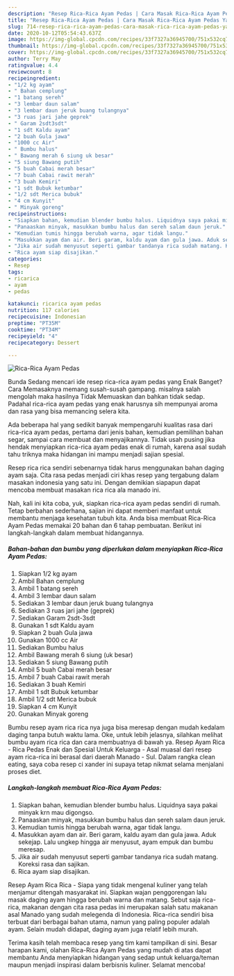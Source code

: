 ```yaml
---
description: "Resep Rica-Rica Ayam Pedas | Cara Masak Rica-Rica Ayam Pedas Yang Mudah Dan Praktis"
title: "Resep Rica-Rica Ayam Pedas | Cara Masak Rica-Rica Ayam Pedas Yang Mudah Dan Praktis"
slug: 714-resep-rica-rica-ayam-pedas-cara-masak-rica-rica-ayam-pedas-yang-mudah-dan-praktis
date: 2020-10-12T05:54:43.637Z
image: https://img-global.cpcdn.com/recipes/33f7327a36945700/751x532cq70/rica-rica-ayam-pedas-foto-resep-utama.jpg
thumbnail: https://img-global.cpcdn.com/recipes/33f7327a36945700/751x532cq70/rica-rica-ayam-pedas-foto-resep-utama.jpg
cover: https://img-global.cpcdn.com/recipes/33f7327a36945700/751x532cq70/rica-rica-ayam-pedas-foto-resep-utama.jpg
author: Terry May
ratingvalue: 4.4
reviewcount: 8
recipeingredient:
- "1/2 kg ayam"
- " Bahan cemplung"
- "1 batang sereh"
- "3 lembar daun salam"
- "3 lembar daun jeruk buang tulangnya"
- "3 ruas jari jahe geprek"
- " Garam 2sdt3sdt"
- "1 sdt Kaldu ayam"
- "2 buah Gula jawa"
- "1000 cc Air"
- " Bumbu halus"
- " Bawang merah 6 siung uk besar"
- "5 siung Bawang putih"
- "5 buah Cabai merah besar"
- "7 buah Cabai rawit merah"
- "3 buah Kemiri"
- "1 sdt Bubuk ketumbar"
- "1/2 sdt Merica bubuk"
- "4 cm Kunyit"
- " Minyak goreng"
recipeinstructions:
- "Siapkan bahan, kemudian blender bumbu halus. Liquidnya saya pakai minyak krn mau digongso."
- "Panaaskan minyak, masukkan bumbu halus dan sereh salam daun jeruk."
- "Kemudian tumis hingga berubah warna, agar tidak langu."
- "Masukkan ayam dan air. Beri garam, kaldu ayam dan gula jawa. Aduk sekejap. Lalu ungkep hingga air menyusut, ayam empuk dan bumbu meresap."
- "Jika air sudah menyusut seperti gambar tandanya rica sudah matang. Koreksi rasa dan sajikan."
- "Rica ayam siap disajikan."
categories:
- Resep
tags:
- ricarica
- ayam
- pedas

katakunci: ricarica ayam pedas 
nutrition: 117 calories
recipecuisine: Indonesian
preptime: "PT35M"
cooktime: "PT34M"
recipeyield: "4"
recipecategory: Dessert

---
```



![Rica-Rica Ayam Pedas](https://img-global.cpcdn.com/recipes/33f7327a36945700/751x532cq70/rica-rica-ayam-pedas-foto-resep-utama.jpg)

Bunda Sedang mencari ide resep rica-rica ayam pedas yang Enak Banget? Cara Memasaknya memang susah-susah gampang. misalnya salah mengolah maka hasilnya Tidak Memuaskan dan bahkan tidak sedap. Padahal rica-rica ayam pedas yang enak harusnya sih mempunyai aroma dan rasa yang bisa memancing selera kita.

Ada beberapa hal yang sedikit banyak mempengaruhi kualitas rasa dari rica-rica ayam pedas, pertama dari jenis bahan, kemudian pemilihan bahan segar, sampai cara membuat dan menyajikannya. Tidak usah pusing jika hendak menyiapkan rica-rica ayam pedas enak di rumah, karena asal sudah tahu triknya maka hidangan ini mampu menjadi sajian spesial.

Resep rica rica sendiri sebenarnya tidak harus menggunakan bahan daging ayam saja. Cita rasa pedas menjadi ciri khas resep yang tergabung dalam masakan indonesia yang satu ini. Dengan demikian siapapun dapat mencoba membuat masakan rica rica ala manado ini.


Nah, kali ini kita coba, yuk, siapkan rica-rica ayam pedas sendiri di rumah. Tetap berbahan sederhana, sajian ini dapat memberi manfaat untuk membantu menjaga kesehatan tubuh kita. Anda bisa membuat Rica-Rica Ayam Pedas memakai 20 bahan dan 6 tahap pembuatan. Berikut ini langkah-langkah dalam membuat hidangannya.

<!--inarticleads1-->

##### Bahan-bahan dan bumbu yang diperlukan dalam menyiapkan Rica-Rica Ayam Pedas:

1. Siapkan 1/2 kg ayam
1. Ambil  Bahan cemplung
1. Ambil 1 batang sereh
1. Ambil 3 lembar daun salam
1. Sediakan 3 lembar daun jeruk buang tulangnya
1. Sediakan 3 ruas jari jahe (geprek)
1. Sediakan  Garam 2sdt-3sdt
1. Gunakan 1 sdt Kaldu ayam
1. Siapkan 2 buah Gula jawa
1. Gunakan 1000 cc Air
1. Sediakan  Bumbu halus
1. Ambil  Bawang merah 6 siung (uk besar)
1. Sediakan 5 siung Bawang putih
1. Ambil 5 buah Cabai merah besar
1. Ambil 7 buah Cabai rawit merah
1. Sediakan 3 buah Kemiri
1. Ambil 1 sdt Bubuk ketumbar
1. Ambil 1/2 sdt Merica bubuk
1. Siapkan 4 cm Kunyit
1. Gunakan  Minyak goreng


Bumbu resep ayam rica rica nya juga bisa meresap dengan mudah kedalam daging tanpa butuh waktu lama. Oke, untuk lebih jelasnya, silahkan melihat bumbu ayam rica rica dan cara membuatnya di bawah ya. Resep Ayam Rica - Rica Pedas Enak dan Spesial Untuk Keluarga - Asal muasal dari resep ayam rica-rica ini berasal dari daerah Manado - Sul. Dalam rangka clean eating, saya coba resep ci xander ini supaya tetap nikmat selama menjalani proses diet. 

<!--inarticleads2-->

##### Langkah-langkah membuat Rica-Rica Ayam Pedas:

1. Siapkan bahan, kemudian blender bumbu halus. Liquidnya saya pakai minyak krn mau digongso.
1. Panaaskan minyak, masukkan bumbu halus dan sereh salam daun jeruk.
1. Kemudian tumis hingga berubah warna, agar tidak langu.
1. Masukkan ayam dan air. Beri garam, kaldu ayam dan gula jawa. Aduk sekejap. Lalu ungkep hingga air menyusut, ayam empuk dan bumbu meresap.
1. Jika air sudah menyusut seperti gambar tandanya rica sudah matang. Koreksi rasa dan sajikan.
1. Rica ayam siap disajikan.


Resep Ayam Rica Rica - Siapa yang tidak mengenal kuliner yang telah menjamur ditengah masyarakat ini. Siapkan wajan penggorengan lalu masak daging ayam hingga berubah warna dan matang. Sebut saja rica-rica, makanan dengan cita rasa pedas ini merupakan salah satu makanan asal Manado yang sudah melegenda di Indonesia. Rica-rica sendiri bisa terbuat dari berbagai bahan utama, namun yang paling populer adalah ayam. Selain mudah didapat, daging ayam juga relatif lebih murah. 

Terima kasih telah membaca resep yang tim kami tampilkan di sini. Besar harapan kami, olahan Rica-Rica Ayam Pedas yang mudah di atas dapat membantu Anda menyiapkan hidangan yang sedap untuk keluarga/teman maupun menjadi inspirasi dalam berbisnis kuliner. Selamat mencoba!
